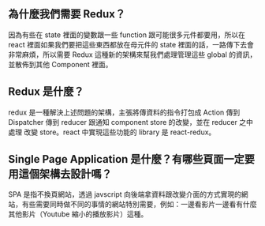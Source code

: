 ## 為什麼我們需要 Redux？
因為有些在 state 裡面的變數跟一些 function 跟可能很多元件都要用，所以在 react 裡面如果我們要把這些東西都放在母元件的 state 裡面的話，一路傳下去會非常麻煩，所以需要 Redux 這種新的架構來幫我們處理管理這些 global 的資訊，並散佈到其他 Component 裡面。

## Redux 是什麼？
redux 是一種解決上述問題的架構，主張將傳資料的指令打包成 Action 傳到 Dispatcher 傳到 reducer 跟通知 component store 的改變，並在 reducer 之中處理 改變 store。react 中實現這些功能的 library 是 react-redux。

## Single Page Application 是什麼？有哪些頁面一定要用這個架構去設計嗎？
SPA 是指不換頁網站，透過 javscript 向後端拿資料跟改變介面的方式實現的網站，有些需要同時做不同的事情的網站特別需要，例如：一邊看影片一邊看有什麼其他影片（Youtube 縮小的播放影片）這種。